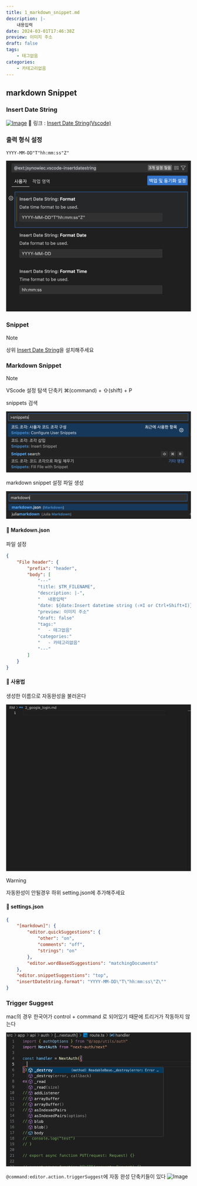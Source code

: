 ```yaml
---
title: 1_markdown_snippet.md
description: |-
	내용입력
date: 2024-03-01T17:46:38Z
preview: 이미지 주소
draft: false
tags:
	- 테그없음
categories:
	- 카테고리없음
---
```


## markdown Snippet

### Insert Date String

[![Image](https://jsynowiec.gallerycdn.vsassets.io/extensions/jsynowiec/vscode-insertdatestring/2.3.1/1644521323251/Microsoft.VisualStudio.Services.Icons.Default)](https://marketplace.visualstudio.com/items?itemName=jsynowiec.vscode-insertdatestring)
🔗 링크 : [Insert Date String(Vscode)](https://marketplace.visualstudio.com/items?itemName=jsynowiec.vscode-insertdatestring)

### 출력 형식 설정

```text
YYYY-MM-DD"T"hh:mm:ss"Z"
```

![Image](./assets/markdown_snippet_vscode_insertdatestring.png)

### Snippet

> [!NOTE]
> 상위 [Insert Date String](#insert-date-string)을 설치해주세요

### Markdown Snippet

> [!NOTE]
> VScode 설정 탐색 단축키
> ⌘(command) + ⇧(shift) + P

snippets 검색

![Image](./assets/markdown_snippet_vscode_setting_snippet_1.png)

markdown snippet 설정 파일 생성

![Image](./assets/markdown_snippet_vscode_setting_snippet_2.png)

#### 📃 Markdown.json

파일 설정

```json
{
	"File header": {
		"prefix": "header",
		"body": [
			"---"
			"title: $TM_FILENAME",
			"description: |-",
			"	내용입력"
			"date: ${date:Insert datetime string (⇧⌘I or Ctrl+Shift+I)}"
			"preview: 이미지 주소"
			"draft: false"
			"tags:"
			"	- 테그없음"
			"categories:"
			"	- 카테고리없음"
			"---"
		]
	}
}
```

#### 🚀 사용법

생성한 이름으로 자동완성을 불러온다

![Image](./assets/markdown_snippet_vscode_setting_snippet_3.gif)

> [!WARNING]
> 자동완성이 안될경우 하위 setting.json에 추가해주세요

#### 📃 settings.json

```json
{
    "[markdown]": {
        "editor.quickSuggestions": {
            "other": "on",
            "comments": "off",
            "strings": "on"
        },
        "editor.wordBasedSuggestions": "matchingDocuments"
    },
    "editor.snippetSuggestions": "top",
    "insertDateString.format": "YYYY-MM-DD\"T\"hh:mm:ss\"Z\""
}
```

### Trigger Suggest

mac의 경우 한국어가 control + command 로 되어있기 때문에 트리거가 작동하지 않는다

![Image](./assets/markdown_snippet_trigger.gif)

```@command:editor.action.triggerSuggest```에 자동 완성 단축키들이 있다
![Image](./assets/markdown_snippet_trigger.png)
